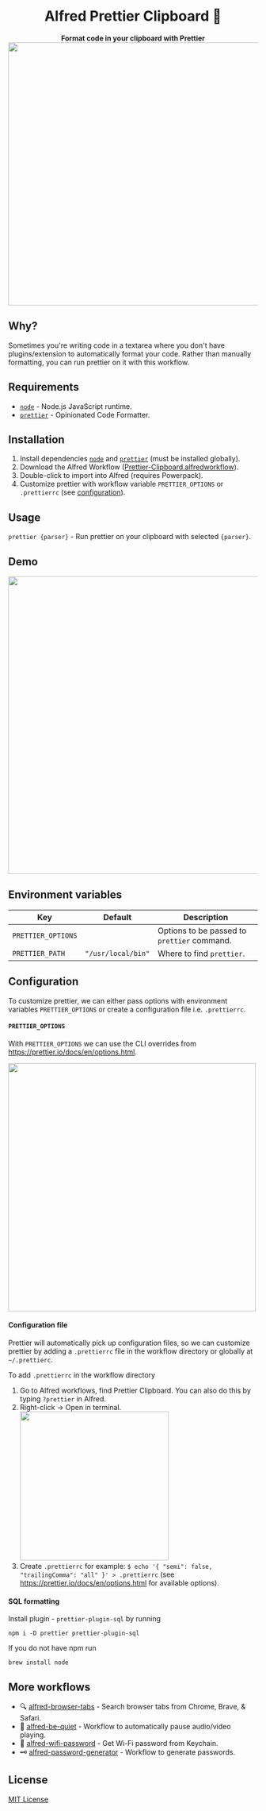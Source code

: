 <div align="center">
  <h1>Alfred Prettier Clipboard 🎨</h1>
</div>

<p align="center">
  <strong>Format code in your clipboard with Prettier</strong></br>
  <img src="./assets/prettier-clipboard-preview.png" width="530">
</p>

## Why?

Sometimes you're writing code in a textarea where you don't have plugins/extension to automatically format your code.
Rather than manually formatting, you can run prettier on it with this workflow.

## Requirements

- [`node`](https://nodejs.org/) - Node.js JavaScript runtime.
- [`prettier`](https://prettier.io/) - Opinionated Code Formatter.

## Installation

1. Install dependencies [`node`](https://nodejs.org/) and [`prettier`](https://prettier.io/) (must be installed globally).
1. Download the Alfred Workflow ([Prettier-Clipboard.alfredworkflow](https://github.com/epilande/alfred-prettier-clipboard/releases/latest/download/Prettier-Clipboard.alfredworkflow)).
1. Double-click to import into Alfred (requires Powerpack).
1. Customize prettier with workflow variable `PRETTIER_OPTIONS` or `.prettierrc` (see [configuration](#configuration)).

## Usage

`prettier {parser}` - Run prettier on your clipboard with selected `{parser}`.

## Demo

<img src="./assets/demo.gif" width="600">

## Environment variables

| Key                | Default            | Description                                 |
| ------------------ | ------------------ | ------------------------------------------- |
| `PRETTIER_OPTIONS` |                    | Options to be passed to `prettier` command. |
| `PRETTIER_PATH`    | `"/usr/local/bin"` | Where to find `prettier`.                   |

## Configuration

To customize prettier, we can either pass options with environment variables `PRETTIER_OPTIONS` or create a configuration file i.e. `.prettierrc`.

#### `PRETTIER_OPTIONS`

With `PRETTIER_OPTIONS` we can use the CLI overrides from https://prettier.io/docs/en/options.html.

<img src="./assets/prettier-options.png" width="500">

#### Configuration file

Prettier will automatically pick up configuration files, so we can customize prettier by adding a `.prettierrc` file in the workflow directory or globally at `~/.prettierc`.

To add `.prettierrc` in the workflow directory

1. Go to Alfred workflows, find Prettier Clipboard. You can also do this by typing `?prettier` in Alfred.
1. Right-click -> Open in terminal. </br>
   <img src="./assets/open-in-terminal.png" width="300">
1. Create `.prettierrc` for example: `$ echo '{ "semi": false, "trailingComma": "all" }' > .prettierrc`
   (see https://prettier.io/docs/en/options.html for available options).

#### SQL formatting

Install plugin - `prettier-plugin-sql` by running 

```
npm i -D prettier prettier-plugin-sql
```
If you do not have npm run   

```
brew install node
```


## More workflows

- 🔍 [alfred-browser-tabs](https://github.com/epilande/alfred-browser-tabs) - Search browser tabs from Chrome, Brave, & Safari.
- 🤫 [alfred-be-quiet](https://github.com/epilande/alfred-be-quiet) - Workflow to automatically pause audio/video playing.
- 🔐 [alfred-wifi-password](https://github.com/epilande/alfred-wifi-password) - Get Wi-Fi password from Keychain.
- 🗝 [alfred-password-generator](https://github.com/epilande/alfred-password-generator) - Workflow to generate passwords.

## License

[MIT License](https://oss.ninja/mit/epilande/)
